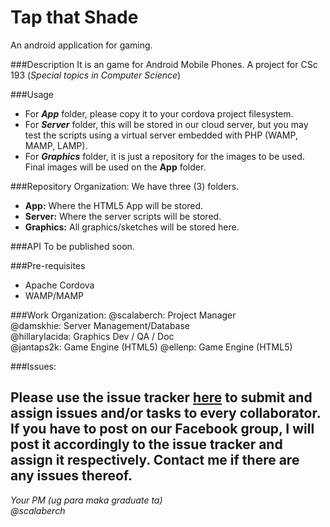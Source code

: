Tap that Shade
========
An android application for gaming.

###Description
It is an game for Android Mobile Phones. 
A project for CSc 193 (*Special topics in Computer Science*)

###Usage
- For ***App*** folder, please copy it to your cordova project filesystem.
- For ***Server*** folder, this will be stored in our cloud server, but you may test the scripts using a virtual server embedded with PHP (WAMP, MAMP, LAMP).
- For ***Graphics*** folder, it is just a repository for the images to be used. Final images will be used on the **App** folder.

###Repository Organization:
We have three (3) folders.
- **App:** Where the HTML5 App will be stored.
- **Server:** Where the server scripts will be stored. 
- **Graphics:** All graphics/sketches will be stored here.

###API
To be published soon.

###Pre-requisites
- Apache Cordova
- WAMP/MAMP

###Work Organization:
@scalaberch: Project Manager  
@damskhie: Server Management/Database  
@hillarylacida: Graphics Dev / QA / Doc  
@jantaps2k: Game Engine (HTML5)
@ellenp: Game Engine (HTML5)

###Issues:

Please use the issue tracker [here](https://github.com/scalaberch/tapthatshade/issues, "Issue Tracker") to submit and assign issues and/or tasks to every collaborator. If you have to post on our Facebook group, I will post it accordingly to the issue tracker and assign it respectively. Contact me if there are any issues thereof.
---
  
*Your PM (ug para maka graduate ta)*  
*@scalaberch*
